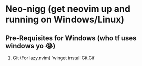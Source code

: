 # Neo-nigg (get neovim up and running on Windows/Linux)

## Pre-Requisites for Windows (who tf uses windows yo 😭)

1. Git (For lazy.nvim)
'winget install Git.Git'


##
